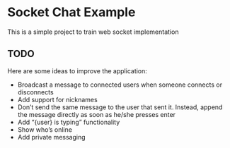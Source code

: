 # Socket Chat Example

This is a simple project to train web socket implementation

## TODO

Here are some ideas to improve the application:

- Broadcast a message to connected users when someone connects or disconnects
- Add support for nicknames
- Don’t send the same message to the user that sent it. Instead, append the message directly as soon as he/she presses enter
- Add “{user} is typing” functionality
- Show who’s online
- Add private messaging
